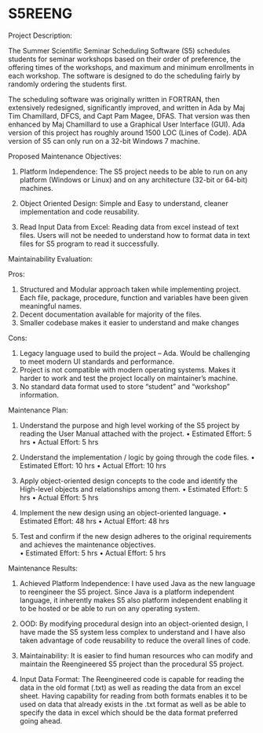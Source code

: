 # S5REENG

Project Description: 

The Summer Scientific Seminar Scheduling Software (S5) schedules students for seminar workshops based on their order of preference, the offering times of the workshops, and maximum and minimum enrollments in each workshop.  The software is designed to do the scheduling fairly by randomly ordering the students first. 

The scheduling software was originally written in FORTRAN, then extensively redesigned, significantly improved, and written in Ada by Maj Tim Chamillard, DFCS, and Capt Pam Magee, DFAS.  That version was then enhanced by Maj Chamillard to use a Graphical User Interface (GUI).
Ada version of this project has roughly around 1500 LOC (Lines of Code). ADA version of S5 can only run on a 32-bit Windows 7 machine. 

Proposed Maintenance Objectives: 

1.	Platform Independence: The S5 project needs to be able to run on any platform (Windows or Linux) and on any architecture (32-bit or 64-bit) machines. 

2.	Object Oriented Design: Simple and Easy to understand, cleaner implementation and code reusability. 

3.	Read Input Data from Excel: Reading data from excel instead of text files. Users will not be needed to understand how to format data in text files for S5 program to read it successfully. 

Maintainability Evaluation:

Pros: 
1.	Structured and Modular approach taken while implementing project. Each file, package, procedure, function and variables have been given meaningful names.
2.	Decent documentation available for majority of the files.
3.	Smaller codebase makes it easier to understand and make changes

Cons: 
1.	Legacy language used to build the project – Ada. Would be challenging to meet modern UI standards and performance.
2.	Project is not compatible with modern operating systems. Makes it harder to work and test the project locally on maintainer’s machine.
3.	No standard data format used to store “student” and “workshop” information.   

Maintenance Plan:

1.	Understand the purpose and high level working of the S5 project by reading the User Manual attached with the project. 
•	Estimated Effort: 5 hrs 
•	Actual Effort: 5 hrs

2.	Understand the implementation / logic by going through the code files. 
•	Estimated Effort: 10 hrs 
•	Actual Effort: 10 hrs

3.	Apply object-oriented design concepts to the code and identify the High-level objects and relationships among them. 
•	Estimated Effort: 5 hrs 
•	Actual Effort: 5 hrs

4.	Implement the new design using an object-oriented language. 
•	Estimated Effort: 48 hrs 
•	Actual Effort: 48 hrs

5.	Test and confirm if the new design adheres to the original requirements and achieves the maintenance objectives.  
•	Estimated Effort: 5 hrs 
•	Actual Effort: 5 hrs

Maintenance Results:

1.	Achieved Platform Independence: I have used Java as the new language to reengineer the S5 project. Since Java is a platform independent language, it inherently makes S5 also platform independent enabling it to be hosted or be able to run on any operating system.

2.	OOD: By modifying procedural design into an object-oriented design, I have made the S5 system less complex to understand and I have also taken advantage of code reusability to reduce the overall lines of code. 

3.	Maintainability: It is easier to find human resources who can modify and maintain the Reengineered S5 project than the procedural S5 project. 

4.	Input Data Format: The Reengineered code is capable for reading the data in the old format (.txt) as well as reading the data from an excel sheet. Having capability for reading from both formats enables it to be used on data that already exists in the .txt format as well as be able to specify the data in excel which should be the data format preferred going ahead. 
